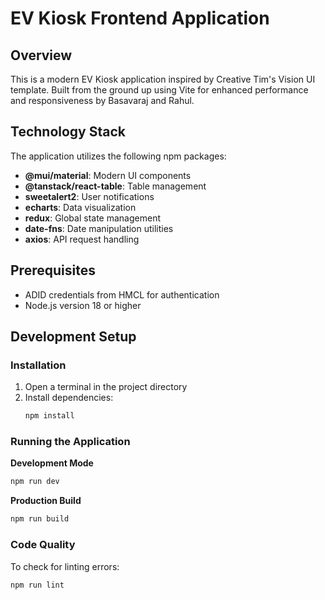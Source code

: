 # EV Kiosk Frontend Application

## Overview
This is a modern EV Kiosk application inspired by Creative Tim's Vision UI template. Built from the ground up using Vite for enhanced performance and responsiveness by Basavaraj and Rahul.

## Technology Stack
The application utilizes the following npm packages:
- **@mui/material**: Modern UI components
- **@tanstack/react-table**: Table management
- **sweetalert2**: User notifications
- **echarts**: Data visualization
- **redux**: Global state management
- **date-fns**: Date manipulation utilities
- **axios**: API request handling

## Prerequisites
- ADID credentials from HMCL for authentication
- Node.js version 18 or higher

## Development Setup

### Installation
1. Open a terminal in the project directory
2. Install dependencies:
   ```bash
   npm install
   ```

### Running the Application

**Development Mode**
```bash
npm run dev
```

**Production Build**
```bash
npm run build
```

### Code Quality
To check for linting errors:
```bash
npm run lint
```